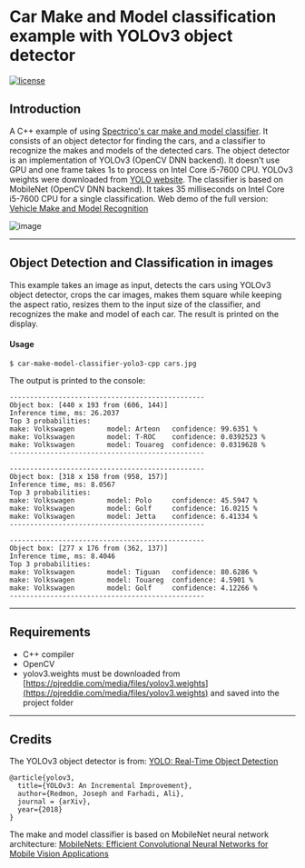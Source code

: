 # Car Make and Model classification example with YOLOv3 object detector

[![license](https://img.shields.io/github/license/mashape/apistatus.svg)](LICENSE)

## Introduction

A C++ example of using [Spectrico's car make and model classifier](http://spectrico.com/car-make-model-recognition.html). It consists of an object detector for finding the cars, and a classifier to recognize the makes and models of the detected cars. The object detector is an implementation of YOLOv3 (OpenCV DNN backend). It doesn't use GPU and one frame takes 1s to process on Intel Core i5-7600 CPU. YOLOv3 weights were downloaded from [YOLO website](https://pjreddie.com/darknet/yolo/). The classifier is based on MobileNet  (OpenCV DNN backend). It takes 35 milliseconds on Intel Core i5-7600 CPU for a single classification.
Web demo of the full version: [Vehicle Make and Model Recognition](http://spectrico.com/demo-car-mmr.html)

![image](https://github.com/spectrico/car-make-model-classifier-yolo3-cpp/blob/master/car-make-model.png?raw=true)

---
## Object Detection and Classification in images
This example takes an image as input, detects the cars using YOLOv3 object detector, crops the car images, makes them square while keeping the aspect ratio, resizes them to the input size of the classifier, and recognizes the make and model of each car. The result is printed on the display.


#### Usage
```
$ car-make-model-classifier-yolo3-cpp cars.jpg
```
The output is printed to the console:
```
------------------------------------------------
Object box: [440 x 193 from (606, 144)]
Inference time, ms: 26.2037
Top 3 probabilities:
make: Volkswagen        model: Arteon   confidence: 99.6351 %
make: Volkswagen        model: T-ROC    confidence: 0.0392523 %
make: Volkswagen        model: Touareg  confidence: 0.0319628 %
------------------------------------------------

------------------------------------------------
Object box: [318 x 158 from (958, 157)]
Inference time, ms: 8.0567
Top 3 probabilities:
make: Volkswagen        model: Polo     confidence: 45.5947 %
make: Volkswagen        model: Golf     confidence: 16.0215 %
make: Volkswagen        model: Jetta    confidence: 6.41334 %
------------------------------------------------

------------------------------------------------
Object box: [277 x 176 from (362, 137)]
Inference time, ms: 8.4046
Top 3 probabilities:
make: Volkswagen        model: Tiguan   confidence: 80.6286 %
make: Volkswagen        model: Touareg  confidence: 4.5901 %
make: Volkswagen        model: Golf     confidence: 4.12266 %
------------------------------------------------
```

---
## Requirements
  - C++ compiler
  - OpenCV
  - yolov3.weights must be downloaded from [https://pjreddie.com/media/files/yolov3.weights](https://pjreddie.com/media/files/yolov3.weights) and saved into the project folder

---
## Credits
The YOLOv3 object detector is from: [YOLO: Real-Time Object Detection](https://pjreddie.com/darknet/yolo/)

```
@article{yolov3,
  title={YOLOv3: An Incremental Improvement},
  author={Redmon, Joseph and Farhadi, Ali},
  journal = {arXiv},
  year={2018}
}
```
The make and model classifier is based on MobileNet neural network architecture: [MobileNets: Efficient Convolutional Neural Networks for Mobile Vision Applications](https://arxiv.org/abs/1704.04861)


